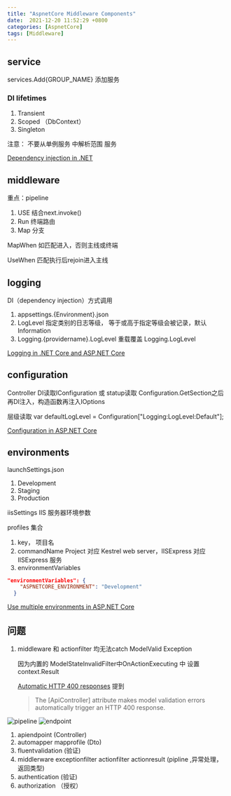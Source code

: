 ```yaml
---
title: "AspnetCore Middleware Components"
date:  2021-12-20 11:52:29 +0800
categories: [AspnetCore]
tags: [Middleware]
---
```


## service

services.Add{GROUP_NAME} 添加服务

### DI lifetimes

1. Transient
2. Scoped （DbContext）
3. Singleton

注意： 不要从单例服务 中解析范围 服务


[Dependency injection in .NET](https://docs.microsoft.com/en-us/dotnet/core/extensions/dependency-injection#service-lifetimes)

## middleware

重点：pipeline

1. USE 结合next.invoke()
2. Run 终端路由
3. Map 分支

MapWhen 如匹配进入，否则主线或终端

UseWhen 匹配执行后rejoin进入主线


## logging

DI（dependency injection）方式调用

1. appsettings.{Environment}.json
2. LogLevel 指定类别的日志等级， 等于或高于指定等级会被记录，默认 Information
3. Logging.{providername}.LogLevel 重载覆盖 Logging.LogLevel

[Logging in .NET Core and ASP.NET Core](https://docs.microsoft.com/en-us/aspnet/core/fundamentals/logging/?view=aspnetcore-6.0)

## configuration

Controller DI读取IConfiguration 或 statup读取 Configuration.GetSection之后再DI注入，构造函数再注入IOptions<PositionOptions>

层级读取 var defaultLogLevel = Configuration["Logging:LogLevel:Default"];

[Configuration in ASP.NET Core](https://docs.microsoft.com/en-us/aspnet/core/fundamentals/configuration/?view=aspnetcore-6.0)

## environments

launchSettings.json

1. Development
2. Staging
3. Production

iisSettings IIS 服务器环境参数

profiles 集合
1. key， 项目名
2. commandName  Project 对应 Kestrel web server，IISExpress 对应 IISExpress 服务
3. environmentVariables

```json
"environmentVariables": {
    "ASPNETCORE_ENVIRONMENT": "Development"
  }
```

[Use multiple environments in ASP.NET Core](https://docs.microsoft.com/en-us/aspnet/core/fundamentals/environments?view=aspnetcore-6.0)

## 问题

1. middleware 和 actionfilter 均无法catch ModelValid Exception

    因为内置的 ModelStateInvalidFilter中OnActionExecuting 中 设置 context.Result

    [Automatic HTTP 400 responses](https://docs.microsoft.com/en-us/aspnet/core/web-api/?view=aspnetcore-6.0#automatic-http-400-responses) 提到

    > The [ApiController] attribute makes model validation errors automatically trigger an HTTP 400 response.









![pipeline](https://docs.microsoft.com/en-us/aspnet/core/fundamentals/middleware/index/_static/middleware-pipeline.svg?view=aspnetcore-6.0)
![endpoint](https://docs.microsoft.com/en-us/aspnet/core/fundamentals/middleware/index/_static/mvc-endpoint.svg?view=aspnetcore-6.0)


1. apiendpoint (Controller)
2. automapper  mapprofile (Dto)
3. fluentvalidation (验证)
4. middlerware exceptionfilter actionfilter actionresult (pipline ,异常处理，返回类型)
5. authentication (验证)
6. authorization （授权）
